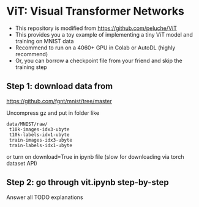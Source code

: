 # ViT: Visual Transformer Networks

* This repository is modified from https://github.com/peluche/ViT
* This provides you a toy example of implementing a tiny ViT model and training on MNIST data
* Recommend to run on a 4060+ GPU in Colab or AutoDL (highly recommend)
* Or, you can borrow a checkpoint file from your friend and skip the training step

## Step 1: download data from
https://github.com/fgnt/mnist/tree/master

Uncompress gz and put in folder like
```
data/MNIST/raw/
 t10k-images-idx3-ubyte
 t10k-labels-idx1-ubyte
 train-images-idx3-ubyte 
 train-labels-idx1-ubyte
```
or turn on download=True in ipynb file (slow for downloading via torch dataset API)

## Step 2: go through vit.ipynb step-by-step
Answer all TODO explanations